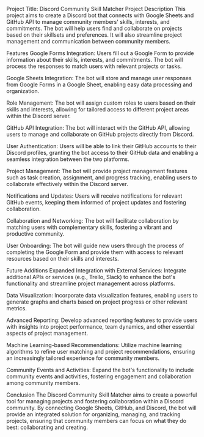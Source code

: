 Project Title: Discord Community Skill Matcher
Project Description
This project aims to create a Discord bot that connects with Google Sheets and GitHub API to manage community members' skills, interests, and commitments. The bot will help users find and collaborate on projects based on their skillsets and preferences. It will also streamline project management and communication between community members.

Features
Google Forms Integration: Users fill out a Google Form to provide information about their skills, interests, and commitments. The bot will process the responses to match users with relevant projects or tasks.

Google Sheets Integration: The bot will store and manage user responses from Google Forms in a Google Sheet, enabling easy data processing and organization.

Role Management: The bot will assign custom roles to users based on their skills and interests, allowing for tailored access to different project areas within the Discord server.

GitHub API Integration: The bot will interact with the GitHub API, allowing users to manage and collaborate on GitHub projects directly from Discord.

User Authentication: Users will be able to link their GitHub accounts to their Discord profiles, granting the bot access to their GitHub data and enabling a seamless integration between the two platforms.

Project Management: The bot will provide project management features such as task creation, assignment, and progress tracking, enabling users to collaborate effectively within the Discord server.

Notifications and Updates: Users will receive notifications for relevant GitHub events, keeping them informed of project updates and fostering collaboration.

Collaboration and Networking: The bot will facilitate collaboration by matching users with complementary skills, fostering a vibrant and productive community.

User Onboarding: The bot will guide new users through the process of completing the Google Form and provide them with access to relevant resources based on their skills and interests.

Future Additions
Expanded Integration with External Services: Integrate additional APIs or services (e.g., Trello, Slack) to enhance the bot's functionality and streamline project management across platforms.

Data Visualization: Incorporate data visualization features, enabling users to generate graphs and charts based on project progress or other relevant metrics.

Advanced Reporting: Develop advanced reporting features to provide users with insights into project performance, team dynamics, and other essential aspects of project management.

Machine Learning-based Recommendations: Utilize machine learning algorithms to refine user matching and project recommendations, ensuring an increasingly tailored experience for community members.

Community Events and Activities: Expand the bot's functionality to include community events and activities, fostering engagement and collaboration among community members.

Conclusion
The Discord Community Skill Matcher aims to create a powerful tool for managing projects and fostering collaboration within a Discord community. By connecting Google Sheets, GitHub, and Discord, the bot will provide an integrated solution for organizing, managing, and tracking projects, ensuring that community members can focus on what they do best: collaborating and creating.
